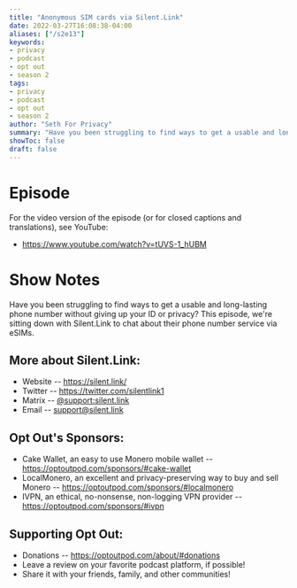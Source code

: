 ```yaml
---
title: "Anonymous SIM cards via Silent.Link"
date: 2022-03-27T16:08:38-04:00
aliases: ["/s2e13"]
keywords:
- privacy
- podcast
- opt out
- season 2
tags:
- privacy
- podcast
- opt out
- season 2
author: "Seth For Privacy"
summary: "Have you been struggling to find ways to get a usable and long-lasting phone number without giving up your ID or privacy? This episode, we're sitting down with Silent.Link to chat about their phone number service via eSIMs."
showToc: false
draft: false
---
```


# Episode

<div id="buzzsprout-player-10326827"></div><script src="https://www.buzzsprout.com/1790481/10326827-anonymous-sim-cards-via-silent-link.js?container_id=buzzsprout-player-10326827&player=small" type="text/javascript" charset="utf-8"></script>

For the video version of the episode (or for closed captions and translations), see YouTube: 

- <https://www.youtube.com/watch?v=tUVS-1_hUBM>

# Show Notes

Have you been struggling to find ways to get a usable and long-lasting phone number without giving up your ID or privacy? This episode, we're sitting down with Silent.Link to chat about their phone number service via eSIMs.

## More about Silent.Link:

- Website -- https://silent.link/
- Twitter -- https://twitter.com/silentlink1
- Matrix -- [@support:silent.link](https://matrix.to/#/@support:silent.link)
- Email -- [support@silent.link](mailto:support@silent.link)

## Opt Out's Sponsors:

- Cake Wallet, an easy to use Monero mobile wallet -- https://optoutpod.com/sponsors/#cake-wallet
- LocalMonero, an excellent and privacy-preserving way to buy and sell Monero -- https://optoutpod.com/sponsors/#localmonero
- IVPN, an ethical, no-nonsense, non-logging VPN provider -- https://optoutpod.com/sponsors/#ivpn

## Supporting Opt Out:

- Donations -- https://optoutpod.com/about/#donations
- Leave a review on your favorite podcast platform, if possible!
- Share it with your friends, family, and other communities!
